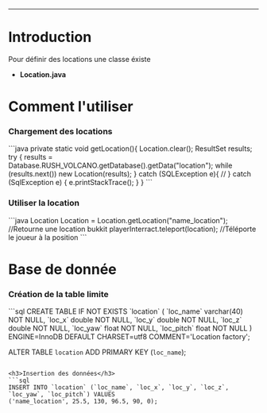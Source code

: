 <hr/>
<h1>Introduction</h1>
<p>Pour définir des locations une classe éxiste
	<ul>
		<li><strong>Location.java</strong></li>
	</ul>
</p>
<h1>Comment l'utiliser</h1>
<h3>Chargement des locations</h3>
```java
private static void getLocation(){
	Location.clear();
	ResultSet results;
	try {
		results = Database.RUSH_VOLCANO.getDatabase().getData("location");
		while (results.next()) new Location(results);
	} catch (SQLException e){
		//
	} catch (SqlException e) {
		e.printStackTrace();
	}
}
```
<h3>Utiliser la location</h3>
```java
Location Location = Location.getLocation("name_location"); //Retourne une location bukkit
playerInterract.teleport(location); //Téléporte le joueur à la position
```

<h1>Base de donnée</h1>
<h3>Création de la table limite</h3>
```sql
CREATE TABLE IF NOT EXISTS `location` (
  `loc_name` varchar(40) NOT NULL,
  `loc_x` double NOT NULL,
  `loc_y` double NOT NULL,
  `loc_z` double NOT NULL,
  `loc_yaw` float NOT NULL,
  `loc_pitch` float NOT NULL
) ENGINE=InnoDB DEFAULT CHARSET=utf8 COMMENT='Location factory';

ALTER TABLE `location`
 ADD PRIMARY KEY (`loc_name`);
```

<h3>Insertion des données</h3>
```sql
INSERT INTO `location` (`loc_name`, `loc_x`, `loc_y`, `loc_z`, `loc_yaw`, `loc_pitch`) VALUES
('name_location', 25.5, 130, 96.5, 90, 0);
```